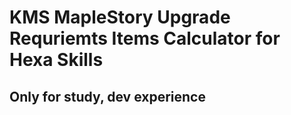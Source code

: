 # KMS MapleStory Upgrade Requriemts Items Calculator for Hexa Skills
## Only for study, dev experience
